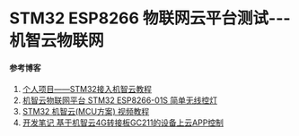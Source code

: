 # STM32 ESP8266 物联网云平台测试---机智云物联网

#### 参考博客

1. [个人项目——STM32接入机智云教程](https://blog.csdn.net/tichimi3375/article/details/80292336)
2. [机智云物联网平台 STM32 ESP8266-01S 简单无线控灯](https://blog.csdn.net/weixin_43599390/article/details/107029815)
3. [STM32 机智云(MCU方案) 视频教程](https://www.bilibili.com/video/BV1EZ4y157oS?)
4. [开发笔记 基于机智云4G转接板GC211的设备上云APP控制](https://blog.csdn.net/gizwits_csdn/article/details/125561582)
